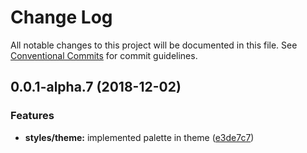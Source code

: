 # Change Log

All notable changes to this project will be documented in this file.
See [Conventional Commits](https://conventionalcommits.org) for commit guidelines.

## 0.0.1-alpha.7 (2018-12-02)


### Features

* **styles/theme:** implemented palette in theme ([e3de7c7](https://github.com/friends-with-sitters/packages/commit/e3de7c7))
